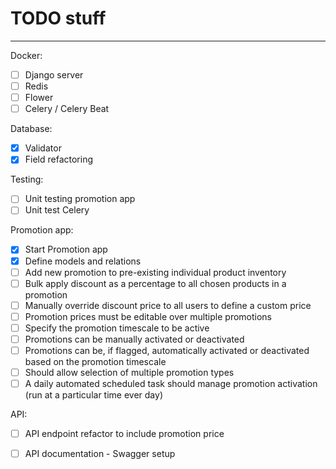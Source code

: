 # TODO stuff

---
Docker:
  - [ ] Django server
  - [ ] Redis
  - [ ] Flower
  - [ ] Celery / Celery Beat

Database:
  - [x] Validator
  - [x] Field refactoring

Testing:
  - [ ] Unit testing promotion app
  - [ ] Unit test Celery

Promotion app:
  - [x] Start Promotion app
  - [x] Define models and relations
  - [ ] Add new promotion to pre-existing individual product inventory
  - [ ] Bulk apply discount as a percentage to all chosen products in a promotion
  - [ ] Manually override discount price to all users to define a custom price
  - [ ] Promotion prices must be editable over multiple promotions
  - [ ] Specify the promotion timescale to be active
  - [ ] Promotions can be manually activated or deactivated
  - [ ] Promotions can be, if flagged, automatically activated or deactivated based on the promotion timescale
  - [ ] Should allow selection of multiple promotion types
  - [ ] A daily automated scheduled task should manage promotion activation (run at a particular time ever day)

API:
  - [ ] API endpoint refactor to include promotion price
  - [ ] API documentation - Swagger setup

